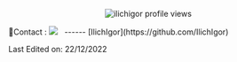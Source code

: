 <p align="center">
  <img src="https://komarev.com/ghpvc/?username=ilichigor" alt="ilichigor profile views"/>
</p>
📍Contact : <img src="https://img.shields.io/badge/Telegram-2CA5E0?style=for-the-badge&logo=telegram&logoColor=white"> &nbsp;    
------
[IlichIgor](https://github.com/IlichIgor)

Last Edited on: 22/12/2022
